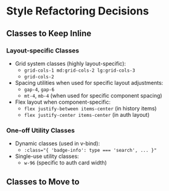 # Style Refactoring Decisions

## Classes to Keep Inline

### Layout-specific Classes

- Grid system classes (highly layout-specific):
  - `grid-cols-1 md:grid-cols-2 lg:grid-cols-3`
  - `grid-cols-2`
- Spacing utilities when used for specific layout adjustments:
  - `gap-4`, `gap-6`
  - `mt-4`, `mb-4` (when used for specific component spacing)
- Flex layout when component-specific:
  - `flex justify-between items-center` (in history items)
  - `flex justify-center items-center` (in auth layout)

### One-off Utility Classes

- Dynamic classes (used in v-bind):
  - `:class="{ 'badge-info': type === 'search', ... }"`
- Single-use utility classes:
  - `w-96` (specific to auth card width)

## Classes to Move to <style>

### Typography Patterns

1. Page Headers:
   - `text-3xl font-bold mb-8` → `.page-header`
2. Card Titles:
   - `text-2xl font-bold` → `.card-title`
3. Temperature Display:
   - `text-4xl font-bold my-4` → `.temperature`
4. Metadata Text:
   - `text-sm opacity-70` → `.meta-text`

### Card Patterns

1. Base Card:
   - `card bg-base-100 shadow-xl` → `.base-card`
2. Card Body:
   - `card-body` → `.card-content`

### Badge Patterns

1. Base Badge:
   - `badge` → `.status-badge`
2. Badge Variants:
   - Create modifiers for info/success/warning variants

### Loading States

1. Loading Container:
   - `text-center py-8` → `.loading-container`

## Component-Specific Classes

### WeatherCard

1. Stats Grid:
   - Create `.weather-stats-grid` for stats layout
2. Favorite Button:
   - Create `.favorite-button` for star button styling

### HistoryView

1. History Item:
   - Create `.history-item` for consistent item styling
2. Timestamp:
   - Create `.timestamp` for consistent time display

### Auth Views

1. Auth Container:
   - Create `.auth-container` for centered layout
2. Auth Card:
   - Create `.auth-card` for consistent card styling

## Implementation Guidelines

1. Use `<style scoped>` in all components
2. Use `@apply` for composing Tailwind utilities
3. Keep class names semantic and component-specific
4. Maintain responsive classes within style definitions
